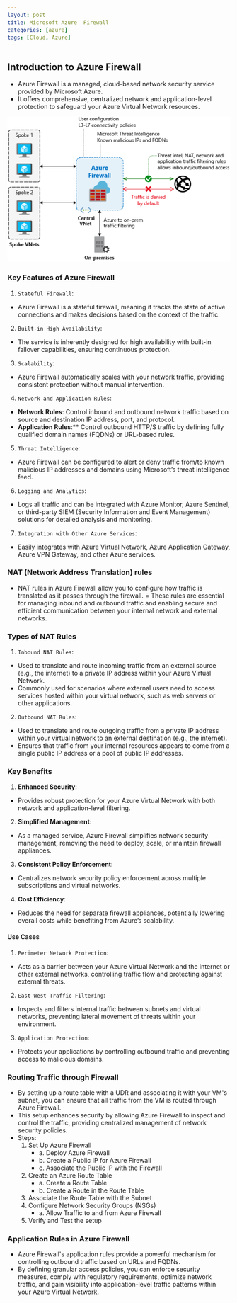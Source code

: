 ```yaml
---
layout: post
title: Microsoft Azure  Firewall
categories: [azure]
tags: [Cloud, Azure]
---
```


## Introduction to Azure Firewall
- Azure Firewall is a managed, cloud-based network security service provided by Microsoft Azure. 
- It offers comprehensive, centralized network and application-level protection to safeguard your Azure Virtual Network resources. 

![Azure Firewall](/assets/img/cloud/azure/azure-firewall.png)


### Key Features of Azure Firewall
1. `Stateful Firewall`:
- Azure Firewall is a stateful firewall, meaning it tracks the state of active connections and makes decisions based on the context of the traffic.

2. `Built-in High Availability`:
- The service is inherently designed for high availability with built-in failover capabilities, ensuring continuous protection.

3. `Scalability`:
- Azure Firewall automatically scales with your network traffic, providing consistent protection without manual intervention.

4. `Network and Application Rules`:
- **Network Rules**: Control inbound and outbound network traffic based on source and destination IP address, port, and protocol.
- **Application Rules**:** Control outbound HTTP/S traffic by defining fully qualified domain names (FQDNs) or URL-based rules.

5. `Threat Intelligence`:
- Azure Firewall can be configured to alert or deny traffic from/to known malicious IP addresses and domains using Microsoft’s threat intelligence feed.

6. `Logging and Analytics`:
- Logs all traffic and can be integrated with Azure Monitor, Azure Sentinel, or third-party SIEM (Security Information and Event Management) solutions for detailed analysis and monitoring.

7. `Integration with Other Azure Services`:
- Easily integrates with Azure Virtual Network, Azure Application Gateway, Azure VPN Gateway, and other Azure services.


### NAT (Network Address Translation) rules 
- NAT rules in Azure Firewall allow you to configure how traffic is translated as it passes through the firewall. 
= These rules are essential for managing inbound and outbound traffic and enabling secure and efficient communication between your internal network and external networks. 

### Types of NAT Rules 
1. `Inbound NAT Rules`:
- Used to translate and route incoming traffic from an external source (e.g., the internet) to a private IP address within your Azure Virtual Network.
- Commonly used for scenarios where external users need to access services hosted within your virtual network, such as web servers or other applications.

2. `Outbound NAT Rules`:
- Used to translate and route outgoing traffic from a private IP address within your virtual network to an external destination (e.g., the internet).
- Ensures that traffic from your internal resources appears to come from a single public IP address or a pool of public IP addresses.


### Key Benefits
1. **Enhanced Security**:
- Provides robust protection for your Azure Virtual Network with both network and application-level filtering.

2. **Simplified Management**:
- As a managed service, Azure Firewall simplifies network security management, removing the need to deploy, scale, or maintain firewall appliances.

3. **Consistent Policy Enforcement**:
- Centralizes network security policy enforcement across multiple subscriptions and virtual networks.

4. **Cost Efficiency**:
- Reduces the need for separate firewall appliances, potentially lowering overall costs while benefiting from Azure’s scalability.

#### Use Cases
1. `Perimeter Network Protection`:
- Acts as a barrier between your Azure Virtual Network and the internet or other external networks, controlling traffic flow and protecting against external threats.

2. `East-West Traffic Filtering`:
- Inspects and filters internal traffic between subnets and virtual networks, preventing lateral movement of threats within your environment.

3. `Application Protection`:
- Protects your applications by controlling outbound traffic and preventing access to malicious domains.


### Routing Traffic through Firewall
- By setting up a route table with a UDR and associating it with your VM's subnet, you can ensure that all traffic from the VM is routed through Azure Firewall. 
- This setup enhances security by allowing Azure Firewall to inspect and control the traffic, providing centralized management of network security policies.
- Steps:
    1. Set Up Azure Firewall
        - a. Deploy Azure Firewall
        - b. Create a Public IP for Azure Firewall
        - c. Associate the Public IP with the Firewall
    2. Create an Azure Route Table
        - a. Create a Route Table
        - b. Create a Route in the Route Table
    3. Associate the Route Table with the Subnet
    4. Configure Network Security Groups (NSGs)
        - a. Allow Traffic to and from Azure Firewall
    5. Verify and Test the setup


### Application Rules in Azure Firewall
- Azure Firewall's application rules provide a powerful mechanism for controlling outbound traffic based on URLs and FQDNs. 
- By defining granular access policies, you can enforce security measures, comply with regulatory requirements, optimize network traffic, and gain visibility into application-level traffic patterns within your Azure Virtual Network.